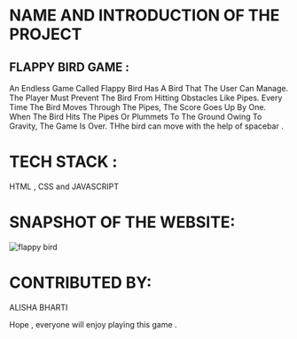 # NAME AND INTRODUCTION OF THE PROJECT
## FLAPPY BIRD GAME :
An Endless Game Called Flappy Bird Has A Bird That The User Can Manage. The Player Must Prevent The Bird From Hitting Obstacles Like Pipes. Every Time The Bird Moves Through The Pipes, The Score Goes Up By One. When The Bird Hits The Pipes Or Plummets To The Ground Owing To Gravity, The Game Is Over. THhe bird can move with the help of spacebar .

# TECH STACK :
HTML , CSS and JAVASCRIPT 

# SNAPSHOT OF THE WEBSITE:
![flappy bird](https://user-images.githubusercontent.com/84632701/214689793-4296907c-0224-4386-bdbe-e50c8dd72f15.png)


# CONTRIBUTED BY:
ALISHA BHARTI

Hope , everyone will enjoy playing this game .
